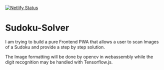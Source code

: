 [![Netlify Status](https://api.netlify.com/api/v1/badges/6e374eb3-d341-4782-bcd0-fa1f2c5b962c/deploy-status)](https://app.netlify.com/sites/infallible-golick-cadc1f/deploys)

# Sudoku-Solver

I am trying to build a pure Frontend PWA that allows a user to scan Images of a Sudoku and provide a step by step solution.

The Image formatting will be done by opencv in webassembly while the digit recognition may be handled with Tensorflow.js.

